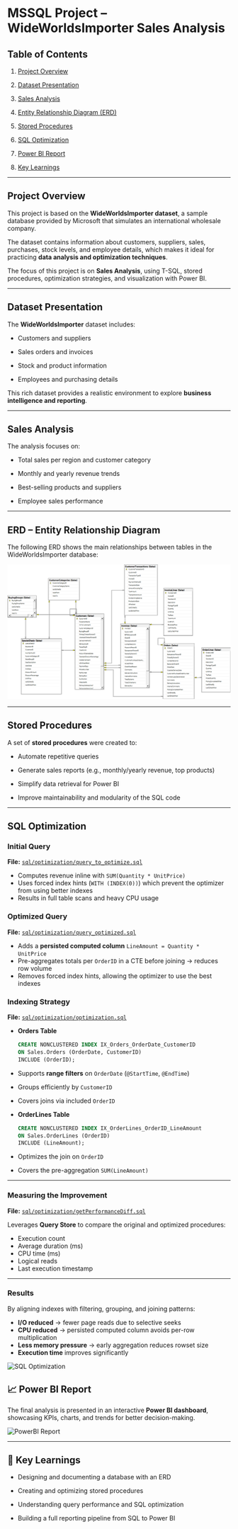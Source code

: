 # MSSQL Project – WideWorldsImporter Sales Analysis



## Table of Contents

1. [Project Overview](#-project-overview)

2. [Dataset Presentation](#-dataset-presentation)

3. [Sales Analysis](#-sales-analysis)

4. [Entity Relationship Diagram (ERD)](#-erd--entity-relationship-diagram)

5. [Stored Procedures](#️-stored-procedures)

6. [SQL Optimization](#-sql-optimization)

7. [Power BI Report](#-power-bi-report)

8. [Key Learnings](#-key-learnings)



---



## Project Overview

This project is based on the **WideWorldsImporter dataset**, a sample database provided by Microsoft that simulates an international wholesale company.

The dataset contains information about customers, suppliers, sales, purchases, stock levels, and employee details, which makes it ideal for practicing **data analysis and optimization techniques**.



The focus of this project is on **Sales Analysis**, using T-SQL, stored procedures, optimization strategies, and visualization with Power BI.



---



## Dataset Presentation

The **WideWorldsImporter** dataset includes:

- Customers and suppliers

- Sales orders and invoices

- Stock and product information

- Employees and purchasing details



This rich dataset provides a realistic environment to explore **business intelligence and reporting**.



---



## Sales Analysis

The analysis focuses on:

- Total sales per region and customer category

- Monthly and yearly revenue trends

- Best-selling products and suppliers

- Employee sales performance



---



## ERD – Entity Relationship Diagram

The following ERD shows the main relationships between tables in the WideWorldsImporter database:



![ERD](docs/ERD.png)



---



## Stored Procedures

A set of **stored procedures** were created to:

- Automate repetitive queries

- Generate sales reports (e.g., monthly/yearly revenue, top products)

- Simplify data retrieval for Power BI

- Improve maintainability and modularity of the SQL code



---



## SQL Optimization

### Initial Query
**File:** [`sql/optimization/query_to_optimize.sql`](sql/optimization/query_to_optimize.sql)  

- Computes revenue inline with `SUM(Quantity * UnitPrice)`  
- Uses forced index hints (`WITH (INDEX(0))`) which prevent the optimizer from using better indexes  
- Results in full table scans and heavy CPU usage

### Optimized Query
**File:** [`sql/optimization/query_optimized.sql`](sql/optimization/query_optimized.sql)  

- Adds a **persisted computed column** `LineAmount = Quantity * UnitPrice`  
- Pre-aggregates totals per `OrderID` in a CTE before joining → reduces row volume  
- Removes forced index hints, allowing the optimizer to use the best indexes  

### Indexing Strategy
**File:** [`sql/optimization/optimization.sql`](sql/optimization/optimization.sql)  

- **Orders Table**
  ```sql
  CREATE NONCLUSTERED INDEX IX_Orders_OrderDate_CustomerID
  ON Sales.Orders (OrderDate, CustomerID)
  INCLUDE (OrderID);
- Supports **range filters** on `OrderDate` (`@StartTime`, `@EndTime`)  
- Groups efficiently by `CustomerID`  
- Covers joins via included `OrderID`  

- **OrderLines Table**
  ```sql
  CREATE NONCLUSTERED INDEX IX_OrderLines_OrderID_LineAmount
  ON Sales.OrderLines (OrderID)
  INCLUDE (LineAmount);
- Optimizes the join on `OrderID`  
- Covers the pre-aggregation `SUM(LineAmount)`  

---

### Measuring the Improvement
**File:** [`sql/optimization/getPerformanceDiff.sql`](sql/optimization/getPerformanceDiff.sql)  

Leverages **Query Store** to compare the original and optimized procedures:
- Execution count  
- Average duration (ms)  
- CPU time (ms)  
- Logical reads  
- Last execution timestamp  

---

### Results
By aligning indexes with filtering, grouping, and joining patterns:
- **I/O reduced** → fewer page reads due to selective seeks  
- **CPU reduced** → persisted computed column avoids per-row multiplication  
- **Less memory pressure** → early aggregation reduces rowset size  
- **Execution time** improves significantly  

![SQL Optimization](docs/sql_optimization_results.png)



## 📈 Power BI Report

The final analysis is presented in an interactive **Power BI dashboard**, showcasing KPIs, charts, and trends for better decision-making.



![PowerBI Report](docs/Report_powerBI.gif)



---



## 📌 Key Learnings

- Designing and documenting a database with an ERD

- Creating and optimizing stored procedures

- Understanding query performance and SQL optimization

- Building a full reporting pipeline from SQL to Power BI

